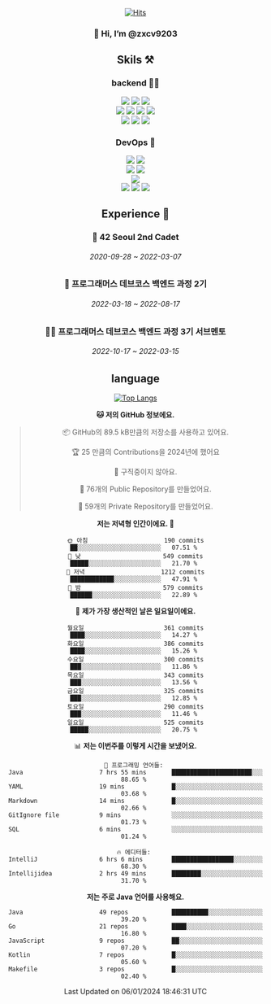 <div align="center">

[![Hits](https://hits.seeyoufarm.com/api/count/incr/badge.svg?url=https%3A%2F%2Fgithub.com%2Fzxcv9203%2Fhit-counter&count_bg=%23FF7272&title_bg=%23324C2E&icon=codeigniter.svg&icon_color=%23DD5B5B&title=%EB%B0%A9%EB%AC%B8%EC%9E%90&edge_flat=false)](https://hits.seeyoufarm.com)
  
### 👋 Hi, I’m @zxcv9203

## Skils ⚒️
### backend 🧑‍💻
  
<img src="https://img.shields.io/badge/Java-FF6600?style=flat-square&logo=buymeacoffee&logoColor=white"/>
<img src="https://img.shields.io/badge/Go-0099FF?style=flat-square&logo=go&logoColor=white"/>
<img src="https://img.shields.io/badge/Kotlin-7F52FF?style=flat-square&logo=kotlin&logoColor=white"/>
  
  
<br />
  
<img src="https://img.shields.io/badge/Spring-339933?style=flat-square&logo=Spring&logoColor=white"/>
<img src="https://img.shields.io/badge/Spring Boot-339933?style=flat-square&logo=Spring Boot&logoColor=white"/>
<img src="https://img.shields.io/badge/Spring Security-339933?style=flat-square&logo=Spring Security&logoColor=white"/>
  
<img src="https://img.shields.io/badge/Spring Data JPA-339933?style=flat-square&logo=Hibernate&logoColor=white"/>

<br />
  
  <img src="https://img.shields.io/badge/mysql-0099FF?style=flat-square&logo=mysql&logoColor=white"/>
  <img src="https://img.shields.io/badge/mariadb-0099FF?style=flat-square&logo=mariadb&logoColor=white"/>
  <img src="https://img.shields.io/badge/mongoDB-47A248?style=flat-square&logo=mongodb&logoColor=white"/>
  
  
### DevOps 🚀
  
  <img src="https://img.shields.io/badge/docker-2496ED?style=flat-square&logo=docker&logoColor=white"/>
  <img src="https://img.shields.io/badge/kubernetes-326CE5?style=flat-square&logo=kubernetes&logoColor=white"/>
  
  <br />
  
  <img src="https://img.shields.io/badge/Github Actions-2088FF?style=flat-square&logo=githubactions&logoColor=white"/>
  <img src="https://img.shields.io/badge/Jenkins-D24939?style=flat-square&logo=jenkins&logoColor=white"/>
  
  
  <br />
  <img src="https://img.shields.io/badge/terraform-7B42BC?style=flat-square&logo=terraform&logoColor=white"/>
  
  <br />
  <img src="https://img.shields.io/badge/Amazon AWS-232F3E?style=flat-square&logo=Amazon AWS&logoColor=white"/>

  <img src="https://img.shields.io/badge/GCP-4285F4?style=flat-square&logo=googlecloud&logoColor=white"/>
  <img src="https://img.shields.io/badge/NCP-03C75A?style=flat-square&logo=naver&logoColor=white"/>
  
  
  
## Experience 🏃
  
### 🏫 42 Seoul 2nd Cadet
  ###### 2020-09-28 ~ 2022-03-07
  
### 🏫 프로그래머스 데브코스 백엔드 과정 2기 
  ###### 2022-03-18 ~ 2022-08-17
  
### 🧑‍🏫 프로그래머스 데브코스 백엔드 과정 3기 서브멘토 
  ###### 2022-10-17 ~ 2022-03-15

## language

[![Top Langs](https://github-readme-stats.vercel.app/api/top-langs/?username=zxcv9203&hide=html&exclude_repo=zxcv9203.github.io,golB&theme=grate-gatsby)](https://github.com/zxcv9203/github-readme-stats)
  
<!--START_SECTION:waka-->
**🐱 저의 GitHub 정보에요.** 

> 📦 GitHub의 89.5 kB만큼의 저장소를 사용하고 있어요. 
 > 
> 🏆 25 만큼의 Contributions을 2024년에 했어요
 > 
> 🚫 구직중이지 않아요.
 > 
> 📜 76개의 Public Repository를 만들었어요. 
 > 
> 🔑 59개의 Private Repository를 만들었어요. 
 > 
**저는 저녁형 인간이에요. 🦉** 

```text
🌞 아침                     190 commits         ██░░░░░░░░░░░░░░░░░░░░░░░   07.51 % 
🌆 낮　                     549 commits         █████░░░░░░░░░░░░░░░░░░░░   21.70 % 
🌃 저녁                     1212 commits        ████████████░░░░░░░░░░░░░   47.91 % 
🌙 밤　                     579 commits         ██████░░░░░░░░░░░░░░░░░░░   22.89 % 
```
📅 **제가 가장 생산적인 날은 일요일이에요.** 

```text
월요일                      361 commits         ████░░░░░░░░░░░░░░░░░░░░░   14.27 % 
화요일                      386 commits         ████░░░░░░░░░░░░░░░░░░░░░   15.26 % 
수요일                      300 commits         ███░░░░░░░░░░░░░░░░░░░░░░   11.86 % 
목요일                      343 commits         ███░░░░░░░░░░░░░░░░░░░░░░   13.56 % 
금요일                      325 commits         ███░░░░░░░░░░░░░░░░░░░░░░   12.85 % 
토요일                      290 commits         ███░░░░░░░░░░░░░░░░░░░░░░   11.46 % 
일요일                      525 commits         █████░░░░░░░░░░░░░░░░░░░░   20.75 % 
```


📊 **저는 이번주를 이렇게 시간을 보냈어요.** 

```text
💬 프로그래밍 언어들: 
Java                     7 hrs 55 mins       ██████████████████████░░░   88.65 % 
YAML                     19 mins             █░░░░░░░░░░░░░░░░░░░░░░░░   03.68 % 
Markdown                 14 mins             █░░░░░░░░░░░░░░░░░░░░░░░░   02.66 % 
GitIgnore file           9 mins              ░░░░░░░░░░░░░░░░░░░░░░░░░   01.73 % 
SQL                      6 mins              ░░░░░░░░░░░░░░░░░░░░░░░░░   01.24 % 

🔥 에디터들: 
IntelliJ                 6 hrs 6 mins        █████████████████░░░░░░░░   68.30 % 
Intellijidea             2 hrs 49 mins       ████████░░░░░░░░░░░░░░░░░   31.70 % 
```

**저는 주로 Java 언어를 사용해요.** 

```text
Java                     49 repos            ██████████░░░░░░░░░░░░░░░   39.20 % 
Go                       21 repos            ████░░░░░░░░░░░░░░░░░░░░░   16.80 % 
JavaScript               9 repos             ██░░░░░░░░░░░░░░░░░░░░░░░   07.20 % 
Kotlin                   7 repos             █░░░░░░░░░░░░░░░░░░░░░░░░   05.60 % 
Makefile                 3 repos             █░░░░░░░░░░░░░░░░░░░░░░░░   02.40 % 
```




 Last Updated on 06/01/2024 18:46:31 UTC
<!--END_SECTION:waka-->
  
</div>

